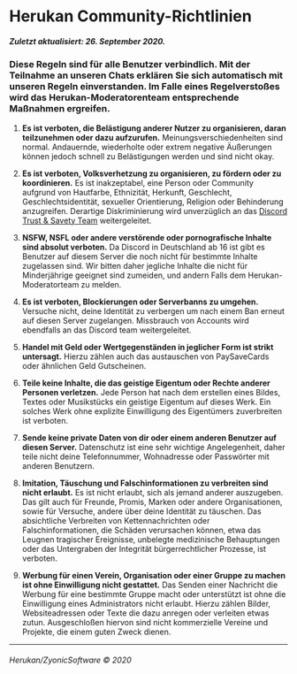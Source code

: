 # **Herukan Community-Richtlinien**

##### **Zuletzt aktualisiert: 26. September 2020.**

### Diese Regeln sind für alle Benutzer verbindlich. Mit der Teilnahme an unseren Chats erklären Sie sich automatisch mit unseren Regeln einverstanden. Im Falle eines Regelverstoßes wird das Herukan-Moderatorenteam entsprechende Maßnahmen ergreifen.

1. **Es ist verboten, die Belästigung anderer Nutzer zu organisieren, daran teilzunehmen oder dazu aufzurufen.**
Meinungsverschiedenheiten sind normal. Andauernde, wiederholte oder extrem negative Äußerungen können jedoch schnell zu Belästigungen werden und sind nicht okay.

2. **Es ist verboten, Volksverhetzung zu organisieren, zu fördern oder zu koordinieren.**
Es ist inakzeptabel, eine Person oder Community aufgrund von Hautfarbe, Ethnizität, Herkunft, Geschlecht, Geschlechtsidentität, sexueller Orientierung, Religion oder Behinderung anzugreifen. Derartige Diskriminierung wird unverzüglich an das [Discord Trust & Savety Team](https://support.discord.com/hc/en-us/requests/new?ticket_form_id=360000029731) weitergeleitet.

3. **NSFW, NSFL oder andere verstörende oder pornografische Inhalte sind absolut verboten.**
Da Discord in Deutschland ab 16 ist gibt es Benutzer auf diesem Server die noch nicht für bestimmte Inhalte zugelassen sind. Wir bitten daher jegliche Inhalte die nicht für Minderjährige geeignet sind zumeiden, und andern Falls dem Herukan-Moderatorteam zu melden.

4. **Es ist verboten, Blockierungen oder Serverbanns zu umgehen.**
Versuche nicht, deine Identität zu verbergen um nach einem Ban erneut auf diesen Server zugelangen. Missbrauch von Accounts wird ebendfalls an das Discord team weitergeleitet.

5. **Handel mit Geld oder Wertgegenständen in jeglicher Form ist strikt untersagt.**
Hierzu zählen auch das austauschen von PaySaveCards oder ähnlichen Geld Gutscheinen.

6. **Teile keine Inhalte, die das geistige Eigentum oder Rechte anderer Personen verletzen.**
Jede Person hat nach dem erstellen eines Bildes, Textes oder Musikstücks ein geistige Eigentum auf dieses Werk. Ein solches Werk ohne explizite Einwilligung des Eigentümers zuverbreiten ist verboten.

7. **Sende keine private Daten von dir oder einem anderen Benutzer auf diesen Server.**
Datenschutz ist eine sehr wichtige Angelegenheit, daher teile nicht deine Telefonnummer, Wohnadresse oder Passwörter mit anderen Benutzern.

8. **Imitation, Täuschung und Falschinformationen zu verbreiten sind nicht erlaubt.**
Es ist nicht erlaubt, sich als jemand anderer auszugeben. Das gilt auch für Freunde, Promis, Marken oder andere Organisationen, sowie für Versuche, andere über deine Identität zu täuschen. Das absichtliche Verbreiten von Kettennachrichten oder Falschinformationen, die Schäden verursachen können, etwa das Leugnen tragischer Ereignisse, unbelegte medizinische Behauptungen oder das Untergraben der Integrität bürgerrechtlicher Prozesse, ist verboten.

9. **Werbung für einen Verein, Organisation oder einer Gruppe zu machen ist ohne Einwilligung nicht gestattet.**
Das Senden einer Nachricht die Werbung für eine bestimmte Gruppe macht oder unterstützt ist ohne die Einwilligung eines Administrators nicht erlaubt. Hierzu zählen Bilder, Websiteadressen oder Texte die dazu anregen oder verleiten etwas zutun. Ausgeschloßen hiervon sind nicht kommerzielle Vereine und Projekte, die einem guten Zweck dienen.

---

###### Herukan/ZyonicSoftware © 2020
